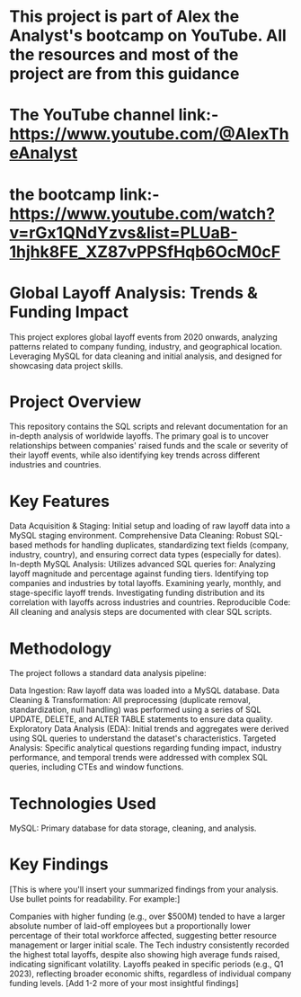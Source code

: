 # This project is part of Alex the Analyst's bootcamp on YouTube. All the resources and most of the project are from this guidance 
# The YouTube channel link:- https://www.youtube.com/@AlexTheAnalyst
# the bootcamp link:- https://www.youtube.com/watch?v=rGx1QNdYzvs&list=PLUaB-1hjhk8FE_XZ87vPPSfHqb6OcM0cF

# Global Layoff Analysis: Trends & Funding Impact
This project explores global layoff events from 2020 onwards, analyzing patterns related to company funding, industry, and geographical location. Leveraging MySQL for data cleaning and initial analysis, and designed for showcasing data project skills.

# Project Overview
This repository contains the SQL scripts and relevant documentation for an in-depth analysis of worldwide layoffs. The primary goal is to uncover relationships between companies' raised funds and the scale or severity of their layoff events, while also identifying key trends across different industries and countries.

# Key Features
Data Acquisition & Staging: Initial setup and loading of raw layoff data into a MySQL staging environment.
Comprehensive Data Cleaning: Robust SQL-based methods for handling duplicates, standardizing text fields (company, industry, country), and ensuring correct data types (especially for dates).
In-depth MySQL Analysis: Utilizes advanced SQL queries for:
Analyzing layoff magnitude and percentage against funding tiers.
Identifying top companies and industries by total layoffs.
Examining yearly, monthly, and stage-specific layoff trends.
Investigating funding distribution and its correlation with layoffs across industries and countries.
Reproducible Code: All cleaning and analysis steps are documented with clear SQL scripts.

# Methodology
The project follows a standard data analysis pipeline:

Data Ingestion: Raw layoff data was loaded into a MySQL database.
Data Cleaning & Transformation: All preprocessing (duplicate removal, standardization, null handling) was performed using a series of SQL UPDATE, DELETE, and ALTER TABLE statements to ensure data quality.
Exploratory Data Analysis (EDA): Initial trends and aggregates were derived using SQL queries to understand the dataset's characteristics.
Targeted Analysis: Specific analytical questions regarding funding impact, industry performance, and temporal trends were addressed with complex SQL queries, including CTEs and window functions.

# Technologies Used
MySQL: Primary database for data storage, cleaning, and analysis.

# Key Findings
[This is where you'll insert your summarized findings from your analysis. Use bullet points for readability. For example:]

Companies with higher funding (e.g., over $500M) tended to have a larger absolute number of laid-off employees but a proportionally lower percentage of their total workforce affected, suggesting better resource management or larger initial scale.
The Tech industry consistently recorded the highest total layoffs, despite also showing high average funds raised, indicating significant volatility.
Layoffs peaked in specific periods (e.g., Q1 2023), reflecting broader economic shifts, regardless of individual company funding levels.
[Add 1-2 more of your most insightful findings]

